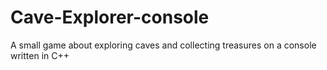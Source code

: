 # Cave-Explorer-console
A small game about exploring caves and collecting treasures on a console written in C++
